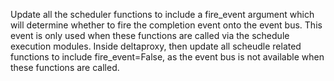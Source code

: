 Update all the scheduler functions to include a fire_event argument which will determine whether to fire the completion event onto the event bus.
This event is only used when these functions are called via the schedule execution modules.
Inside deltaproxy, then update all scheudle related functions to include fire_event=False,
as the event bus is not available when these functions are called.
